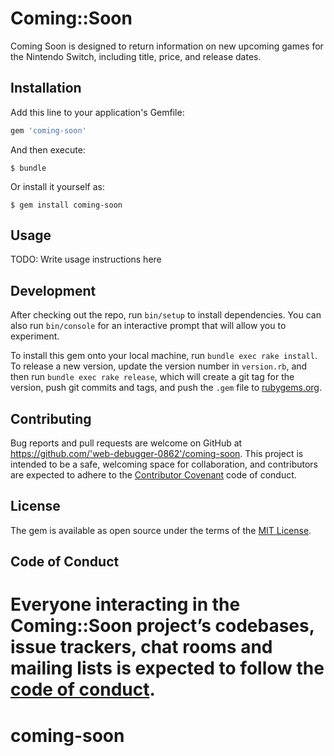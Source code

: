 
# Coming::Soon

Coming Soon is designed to return information on new upcoming games for the Nintendo Switch, including title, price, and release dates.


## Installation

Add this line to your application's Gemfile:

```ruby
gem 'coming-soon'
```

And then execute:

    $ bundle

Or install it yourself as:

    $ gem install coming-soon

## Usage

TODO: Write usage instructions here

## Development

After checking out the repo, run `bin/setup` to install dependencies. You can also run `bin/console` for an interactive prompt that will allow you to experiment.

To install this gem onto your local machine, run `bundle exec rake install`. To release a new version, update the version number in `version.rb`, and then run `bundle exec rake release`, which will create a git tag for the version, push git commits and tags, and push the `.gem` file to [rubygems.org](https://rubygems.org).

## Contributing

Bug reports and pull requests are welcome on GitHub at https://github.com/'web-debugger-0862'/coming-soon. This project is intended to be a safe, welcoming space for collaboration, and contributors are expected to adhere to the [Contributor Covenant](http://contributor-covenant.org) code of conduct.

## License

The gem is available as open source under the terms of the [MIT License](https://opensource.org/licenses/MIT).

## Code of Conduct

Everyone interacting in the Coming::Soon project’s codebases, issue trackers, chat rooms and mailing lists is expected to follow the [code of conduct](https://github.com/'web-debugger-0862'/coming-soon/blob/master/CODE_OF_CONDUCT.md).
=======
# coming-soon

